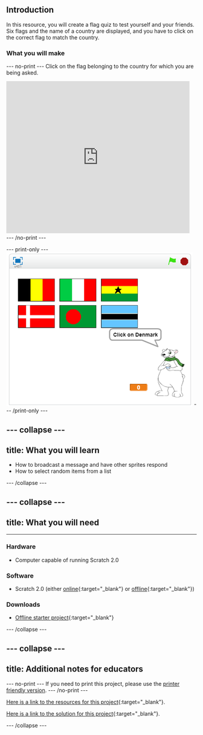 ## Introduction

In this resource, you will create a flag quiz to test yourself and your friends. Six flags and the name of a country are displayed, and you have to click on the correct flag to match the country.

### What you will make

--- no-print ---
Click on the flag belonging to the country for which you are being asked.

<div class="scratch-preview">
  <iframe allowtransparency="true" width="485" height="402" src="https://scratch.mit.edu/projects/embed/255467433/?autostart=false" frameborder="0"></iframe>
</div>
--- /no-print ---

--- print-only ---
![Finished game](images/finished-game.png)
--- /print-only ---

--- collapse ---
---
title: What you will learn
---
+ How to broadcast a message and have other sprites respond
+ How to select random items from a list

--- /collapse ---

--- collapse ---
---
title: What you will need
---
---
### Hardware
+ Computer capable of running Scratch 2.0

### Software
+ Scratch 2.0 (either [online](http://rpf.io/scratchon){:target="_blank"} or [offline](http://rpf.io/scratchoff){:target="_blank"})

### Downloads
+ [Offline starter project](http://rpf.io/p/en/guess-the-flag-go){:target="_blank"}


--- /collapse ---

--- collapse ---
---
title: Additional notes for educators
---
--- no-print ---
If you need to print this project, please use the [printer friendly version](https://projects.raspberrypi.org/en/projects/cats/print).
--- /no-print ---

[Here is a link to the resources for this project](http://rpf.io/p/en/guess-the-flag-go){:target="_blank"}.

[Here is a link to the solution for this project](http://rpf.io/p/guess-the-flag-get){:target="_blank"}.

--- /collapse ---
